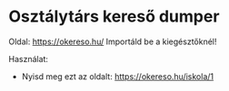# Osztálytárs kereső dumper
Oldal: https://okereso.hu/
Importáld be a kiegésztőknél!

Használat:
- Nyisd meg ezt az oldalt: https://okereso.hu/iskola/1
